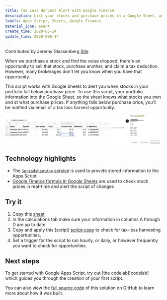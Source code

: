 ```yaml
---
title: Tax Loss Harvest Alert with Google Finance
description: List your stocks and purchase prices in a Google Sheet, and this script will alert you if you can sell the stock for a "tax loss harvest"
labels: Apps Script, Sheets, Google Finance
material_icon: event
create_time: 2020-06-14
update_time: 2020-006-14
---
```


Contributed by Jeremy Glassenberg [Site](https://www.apistrategist.com)

When we purchase a stock and find the value dropped, there's an opportunity to sell that stock, purchase another, and claim a tax deduction.  However, many brokerages don't let you know when you have that opportunity.  

This script works with Google Sheets to alert you when stocks in your portfolio fall below purchase price.  To use this script, your portfolio information into the Google Sheet, so the sheet knows what stocks you own and at what purchase prices. If anything falls below purchase price, you'll be notified via email of a tax loss harvest opportunity.

![screenshot](screenshot.png)

## Technology highlights

- The [`SpreadsheetApp` service][spreadsheetapp-docs] is used to provide stored information to the Apps Script
- [Google Finance formula in Google Sheets](https://support.google.com/docs/answer/3093281?hl=en) are used to check stock prices in real-time and alert the script of changes


## Try it

1. Copy this [sheet][sheet-copy]
2. In the calculations tab make sure your information in columns A through D are up to date
3. Copy and apply this [script] [script-copy] to check for tax-loss harvesting opportunities.
4. Set a trigger for the script to run hourly, or daily, or however frequently you want to check for opportunities.

## Next steps


To get started with Google Apps Script, try out [the codelab][codelab]
which guides you through the creation of your first script.

You can also view the [full source code][github] of this solution on GitHub to
learn more about how it was built.

[script-copy]: https://github.com/gsuitedevs/solutions/tree/master/Tax%20Loss%20Harvest%20Alert/src/code.js
[github]: https://github.com/gsuitedevs/solutions/blob/master/
[spreadsheetapp-docs]: https://developers.google.com/apps-script/reference/spreadsheet/spreadsheet-app
[sheet-copy]: https://docs.google.com/spreadsheets/d/1G4VZLU7mSb-cVLXyMfCjM1R5EHQMV8mmRKeZSvXEQsU/copy
